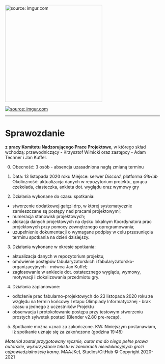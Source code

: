 <a href="https://imgur.com/cGlquD1"><img src="https://i.imgur.com/cGlquD1.png" alt="source: imgur.com" width="316" height="316"></a>

<a href="https://imgur.com/dFrfoUk"><img src="https://i.imgur.com/dFrfoUkm.png" title="source: imgur.com" /></a>

- - - 

# Sprawozdanie

**z pracy Komitetu Nadzorującego Prace Projektowe**, w którego skład wchodzą: przewodniczący - Krzysztof Wiłnicki oraz zastępcy - Adam Techner i Jan Kuffel.

0. Obecność: 3 osób - absencja uzasadniona nagłą zmianą terminu

1. Data: 13 listopada 2020 roku
Miejsce: serwer *Discord*, platforma *GitHub*
Okoliczność: aktualizacja danych w repozytorium projektu, gorąca czekolada, ciasteczka, ankieta dot. wyglądu oraz wymowy gry

2. Działania wykonane do czasu spotkania:
 - stworzenie dodatkowej gałęzi [drp](https://github.com/Milo46/Projekt-2e4/tree/drp), w której systematycznie zamieszczane są postępy nad pracami projektowymi;
 - numeracja stanowisk projektowych;
 - alokacja danych projektowych na dysku lokalnym Koordynatora prac projektowych przy pomocy zewnętrznego oprogramowania;
 - uzupełnienie dokumentacji o wymagane podpisy w celu przesunięcia terminu spotkania na dzień dzisiejszy.
 
3. Działania wykonane w okresie spotkania:
 - aktualizacja danych w repozytorium projektu;
 - omówienie postępów fabularyzatorskich i fabularyzatorsko-organizacyjnych - mówca Jan Kuffel;
 - zagłosowanie w ankiecie dot. ostatecznego wyglądu, wymowy, motywacji i zlokalizowania przedmiotu gry.
 
4. Działania zaplanowane:
 - odłożenie prac fabularno-projektowych do 23 listopada 2020 roku ze względu na termin końcowy I etapu Olimpiady Informatycznej - brak czasu u jednego z uczestników Projektu
 - obserwacja i protokołowanie postępu przy testowym stworzeniu prostych sylwetek postaci (Blender v2.80 pre-recap).
 
5. Spotkanie można uznać za zakończone.
KW: Niniejszym postanawiam, iż spotkanie uznaje się za zakończone (godzina 19:45)

*Materiał został przygotowany ręcznie, autor ma do niego pełne prawa autorskie, wykorzystanie tekstu w zamiarach nieedukacyjnych grozi odpowiedzialnością karną.*
 MAAJKeL Studios/GitHub © Copyright 2020-2021
